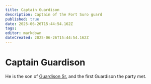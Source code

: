 ```yaml
---
title: Captain Guardison
description: Captain of the Fort Suro guard
published: true
date: 2025-06-26T15:44:54.162Z
tags: 
editor: markdown
dateCreated: 2025-06-26T15:44:54.162Z
---
```


# Captain Guardison
He is the son of [Guardison Sr.](/characters/guardison-senior) and the first Guardison the party met.